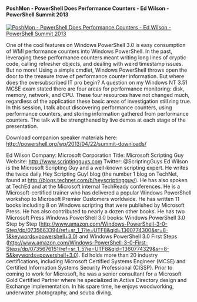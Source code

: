 ﻿#### PoshMon - PowerShell Does Performance Counters - Ed Wilson - PowerShell Summit 2013

[![PoshMon - PowerShell Does Performance Counters - Ed Wilson - PowerShell Summit 2013](https://i2.ytimg.com/vi/Y8IbadEHoPg/hqdefault.jpg "PoshMon - PowerShell Does Performance Counters - Ed Wilson - PowerShell Summit 2013")](https://www.youtube.com/watch?v=Y8IbadEHoPg)

One of the cool features on Windows PowerShell 3.0 is easy consumption of WMI performance counters into Windows PowerShell. In the past, leveraging these performance counters meant writing long lines of cryptic code, calling refresher objects, and dealing with weird timestamp issues. But no more! Using a simple cmdlet, Windows PowerShell throws open the door to the treasure
trove of performance counter information. But where does the oversubscribed IT pro begin? A question on my Windows NT 3.51 MCSE exam stated there are four areas for performance monitoring: disk, memory, network, and CPU. These four resources have not changed much, regardless of the application these basic areas of investigation still ring true. In this session, I talk about discovering performance counters, using performance counters, and storing information gathered from performance counters. The talk will be strengthened by live demos at each stage of the presentation.

Download companion speaker materials here: 
http://powershell.org/wp/2013/04/22/summit-downloads/

Ed Wilson
Company: Microsoft Corporation
Title: Microsoft Scripting Guy
Website: http://www.scriptingguys.com
Twitter: @ScriptingGuys
Ed Wilson is the Microsoft Scripting Guy and a well-known scripting expert. He writes the twice daily Hey Scripting Guy! blog (the number 1 blog on TechNet, found at http://blogs.technet.com/b/heyscriptingguy/). He has also spoken at TechEd and at the Microsoft internal TechReady conferences. He is a Microsoft-certified trainer who has delivered a popular Windows PowerShell workshop to Microsoft Premier Customers worldwide. He has written 11 books including 8 on Windows scripting that were published by Microsoft Press. He has also contributed to nearly a dozen other books. He has two Microsoft Press Windows PowerShell 3.0 books: Windows PowerShell 3.0 Step by Step (http://www.amazon.com/Windows-PowerShell-3-0-Step/dp/0735663394/ref=sr_1_1?ie=UTF8&qid=1360774300&sr=8-1&keywords=powershell+3.0) and Windows PowerShell 3.0 First Steps (http://www.amazon.com/Windows-PowerShell-3-0-First-Steps/dp/0735676151/ref=sr_1_5?ie=UTF8&qid=1360774329&sr=8-5&keywords=powershell+3.0). Ed holds more than 20 industry certifications, including Microsoft Certified Systems Engineer (MCSE) and Certified Information Systems Security Professional (CISSP). Prior to coming to work for Microsoft, he was a senior consultant for a Microsoft Gold Certified Partner where he specialized in Active Directory design and Exchange implementation. In his spare time, he enjoys woodworking, underwater photography, and scuba diving.


